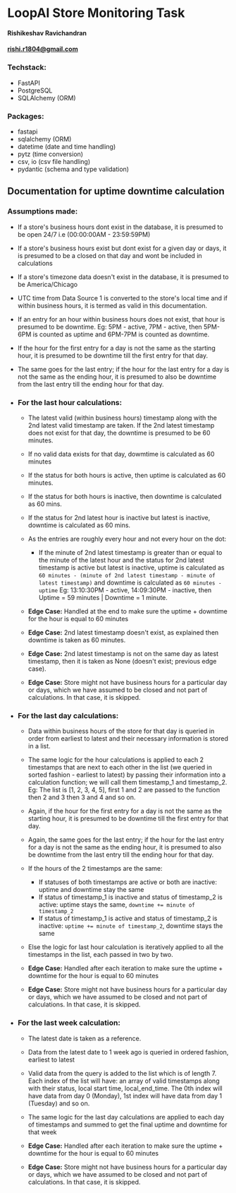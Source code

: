 # LoopAI Store Monitoring Task

#### Rishikeshav Ravichandran
#### rishi.r1804@gmail.com

### Techstack:
- FastAPI
- PostgreSQL
- SQLAlchemy (ORM)

### Packages:
- fastapi
- sqlalchemy (ORM)
- datetime (date and time handling)
- pytz (time conversion)
- csv, io (csv file handling)
- pydantic (schema and type validation)

## Documentation for uptime downtime calculation

### Assumptions made:
- If a store's business hours dont exist in the database, it is presumed to be open 24/7 i.e (00:00:00AM - 23:59:59PM)

- If a store's business hours exist but dont exist for a given day or days, it is presumed to be a closed on that day and wont be included in calculations

- If a store's timezone data doesn't exist in the database, it is presumed to be America/Chicago

- UTC time from Data Source 1 is converted to the store's local time and if within business hours, it is termed as valid in this documentation.

- If an entry for an hour within business hours does not exist, that hour is presumed to be downtime. Eg: 5PM - active, 7PM - active, then 5PM-6PM is counted as uptime and 6PM-7PM is counted as downtime.

- If the hour for the first entry for a day is not the same as the starting hour, it is presumed to be downtime till the first entry for that day.

- The same goes for the last entry; if the hour for the last entry for a day is not the same as the ending hour, it is presumed to also be downtime from the last entry till the ending hour for that day.



- ### For the last hour calculations:
  - The latest valid (within business hours) timestamp along with the 2nd latest valid timestamp are taken. If the 2nd latest timestamp does not exist for that day, the downtime is presumed to be 60 minutes.
    
  - If no valid data exists for that day, dowmtime is calculated as 60 minutes
    
  - If the status for both hours is active, then uptime is calculated as 60 minutes.
    
  - If the status for both hours is inactive, then downtime is calculated as 60 mins.
    
  - If the status for 2nd latest hour is inactive but latest is inactive, downtime is calculated as 60 mins.
    
  - As the entries are roughly every hour and not every hour on the dot:
    - If the minute of 2nd latest timestamp is greater than or equal to the minute of the latest hour and the status for 2nd latest timestamp is active but latest is inactive, uptime is calculated as ```60 minutes - (minute of 2nd latest timestamp - minute of latest timestamp)``` and downtime is calculated as ```60 minutes - uptime``` Eg: 13:10:30PM - active, 14:09:30PM - inactive, then     Uptime = 59 minutes | Downtime = 1 minute.

  - **Edge Case:** Handled at the end to make sure the uptime + downtime for the hour is equal to 60 minutes
  - **Edge Case:** 2nd latest timestamp doesn't exist, as explained then downtime is taken as 60 minutes.
  - **Edge Case:** 2nd latest timestamp is not on the same day as latest timestamp, then it is taken as None (doesn't exist; previous edge case).
  - **Edge Case:** Store might not have business hours for a particular day or days, which we have assumed to be closed and not part of calculations. In that case, it is skipped.


- ### For the last day calculations:
  - Data within business hours of the store for that day is queried in order from earliest to latest and their necessary information is stored in a list.

  - The same logic for the hour calculations is applied to each 2 timestamps that are next to each other in the list (we queried in sorted fashion - earliest to latest) by passing their information into a calculation function; we will call them timestamp_1 and timestamp_2. Eg: The list is [1, 2, 3, 4, 5], first 1 and 2 are passed to the function then 2 and 3 then 3 and 4 and so on.

  - Again, if the hour for the first entry for a day is not the same as the starting hour, it is presumed to be downtime till the first entry for that day.

  - Again, the same goes for the last entry; if the hour for the last entry for a day is not the same as the ending hour, it is presumed to also be downtime from the last entry till the ending hour for that day.

  - If the hours of the 2 timestamps are the same:
    - If statuses of both timestamps are active or both are inactive: uptime and downtime stay the same
    - If status of timestamp_1 is inactive and status of timestamp_2 is active: uptime stays the same, ```downtime += minute of timestamp_2```
    - If status of timestamp_1 is active and status of timestamp_2 is inactive: ```uptime += minute of timestamp_2```, downtime stays the same

  - Else the logic for last hour calculation is iteratively applied to all the timestamps in the list, each passed in two by two.

  - **Edge Case:** Handled after each iteration to make sure the uptime + downtime for the hour is equal to 60 minutes
  - **Edge Case:** Store might not have business hours for a particular day or days, which we have assumed to be closed and not part of calculations. In that case, it is skipped.


- ### For the last week calculation:
  - The latest date is taken as a reference.
 
  - Data from the latest date to 1 week ago is queried in ordered fashion, earliest to latest
 
  - Valid data from the query is added to the list which is of length 7. Each index of the list will have: an array of valid timestamps along with their status, local start time, local_end_time. The 0th index will have data from day 0 (Monday), 1st index will have data from day 1 (Tuesday) and so on.
 
  - The same logic for the last day calculations are applied to each day of timestamps and summed to get the final uptime and downtime for that week
 
  - **Edge Case:** Handled after each iteration to make sure the uptime + downtime for the hour is equal to 60 minutes
  -  **Edge Case:** Store might not have business hours for a particular day or days, which we have assumed to be closed and not part of calculations. In that case, it is skipped.


